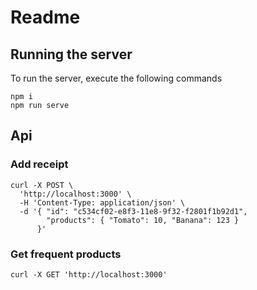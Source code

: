 # Readme

## Running the server

To run the server, execute the following commands
```
npm i
npm run serve
```

## Api

### Add receipt

```cURL
curl -X POST \
  'http://localhost:3000' \
  -H 'Content-Type: application/json' \
  -d '{ "id": "c534cf02-e8f3-11e8-9f32-f2801f1b92d1", 
        "products": { "Tomato": 10, "Banana": 123 }  
      }'
```

### Get frequent products

```cURL
curl -X GET 'http://localhost:3000'
```